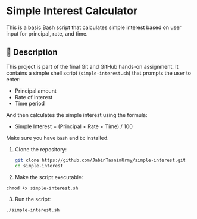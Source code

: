# Simple Interest Calculator

This is a basic Bash script that calculates simple interest based on user input for principal, rate, and time.

## 📜 Description

This project is part of the final Git and GitHub hands-on assignment. It contains a simple shell script (`simple-interest.sh`) that prompts the user to enter:

- Principal amount
- Rate of interest
- Time period

And then calculates the simple interest using the formula:

* Simple Interest = (Principal × Rate × Time) / 100

Make sure you have `bash` and `bc` installed.

1. Clone the repository:
   ```bash
   git clone https://github.com/JabinTasnimUrmy/simple-interest.git
   cd simple-interest
   ```

2. Make the script executable:
```
chmod +x simple-interest.sh
```

3. Run the script:
```
./simple-interest.sh
```


